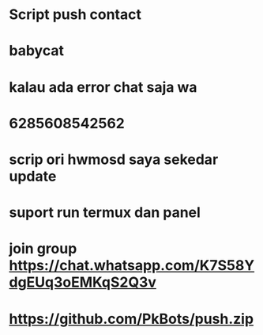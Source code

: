 # Script push contact
# babycat
# kalau ada error chat saja wa
# 6285608542562
# scrip ori hwmosd saya sekedar update
# suport run termux dan panel
# join group https://chat.whatsapp.com/K7S58YdgEUq3oEMKqS2Q3v
# https://github.com/PkBots/push.zip
